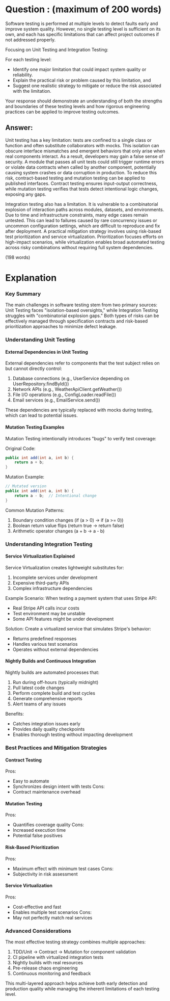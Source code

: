 # Question : (maximum of 200 words)

Software testing is performed at multiple levels to detect faults early and improve system quality. However, no single testing level is sufficient on its own, and each has specific limitations that can affect project outcomes if not addressed properly.

Focusing on Unit Testing and Integration Testing:

For each testing level:

- Identify one major limitation that could impact system quality or reliability.
- Explain the practical risk or problem caused by this limitation, and
- Suggest one realistic strategy to mitigate or reduce the risk associated with the limitation.

Your response should demonstrate an understanding of both the strengths and boundaries of these testing levels and how rigorous engineering practices can be applied to improve testing outcomes.

## Answer:

Unit testing has a key limitation: tests are confined to a single class or function and often substitute collaborators with mocks. This isolation can obscure interface mismatches and emergent behaviors that only arise when real components interact. As a result, developers may gain a false sense of security. A module that passes all unit tests could still trigger runtime errors or violate data contracts when called by another component, potentially causing system crashes or data corruption in production. To reduce this risk, contract-based testing and mutation testing can be applied to published interfaces. Contract testing ensures input-output correctness, while mutation testing verifies that tests detect intentional logic changes, exposing any gaps.

Integration testing also has a limitation. It is vulnerable to a combinatorial explosion of interaction paths across modules, datasets, and environments. Due to time and infrastructure constraints, many edge cases remain untested. This can lead to failures caused by rare concurrency issues or uncommon configuration settings, which are difficult to reproduce and fix after deployment. A practical mitigation strategy involves using risk-based test prioritization and service virtualization. Prioritization focuses efforts on high-impact scenarios, while virtualization enables broad automated testing across risky combinations without requiring full system dependencies.

(198 words)

# Explanation

### Key Summary

The main challenges in software testing stem from two primary sources: Unit Testing faces "isolation-based oversights," while Integration Testing struggles with "combinatorial explosion gaps." Both types of risks can be effectively managed through specification contracts and risk-based prioritization approaches to minimize defect leakage.

### Understanding Unit Testing

#### External Dependencies in Unit Testing

External dependencies refer to components that the test subject relies on but cannot directly control:

1. Database connections (e.g., UserService depending on UserRepository.findById())
2. Network APIs (e.g., WeatherApiClient.getWeather())
3. File I/O operations (e.g., ConfigLoader.readFile())
4. Email services (e.g., EmailService.send())

These dependencies are typically replaced with mocks during testing, which can lead to potential issues.

#### Mutation Testing Examples

Mutation Testing intentionally introduces "bugs" to verify test coverage:

Original Code:

```java
public int add(int a, int b) {
    return a + b;
}
```

Mutation Example:

```java
// Mutated version
public int add(int a, int b) {
    return a - b;  // Intentional change
}
```

Common Mutation Patterns:

1. Boundary condition changes (if (a > 0) → if (a >= 0))
2. Boolean return value flips (return true → return false)
3. Arithmetic operator changes (a + b → a - b)

### Understanding Integration Testing

#### Service Virtualization Explained

Service Virtualization creates lightweight substitutes for:

1. Incomplete services under development
2. Expensive third-party APIs
3. Complex infrastructure dependencies

Example Scenario:
When testing a payment system that uses Stripe API:

- Real Stripe API calls incur costs
- Test environment may be unstable
- Some API features might be under development

Solution: Create a virtualized service that simulates Stripe's behavior:

- Returns predefined responses
- Handles various test scenarios
- Operates without external dependencies

#### Nightly Builds and Continuous Integration

Nightly builds are automated processes that:

1. Run during off-hours (typically midnight)
2. Pull latest code changes
3. Perform complete build and test cycles
4. Generate comprehensive reports
5. Alert teams of any issues

Benefits:

- Catches integration issues early
- Provides daily quality checkpoints
- Enables thorough testing without impacting development

### Best Practices and Mitigation Strategies

#### Contract Testing

Pros:

- Easy to automate
- Synchronizes design intent with tests
  Cons:
- Contract maintenance overhead

#### Mutation Testing

Pros:

- Quantifies coverage quality
  Cons:
- Increased execution time
- Potential false positives

#### Risk-Based Prioritization

Pros:

- Maximum effect with minimum test cases
  Cons:
- Subjectivity in risk assessment

#### Service Virtualization

Pros:

- Cost-effective and fast
- Enables multiple test scenarios
  Cons:
- May not perfectly match real services

### Advanced Considerations

The most effective testing strategy combines multiple approaches:

1. TDD/Unit → Contract → Mutation for component validation
2. CI pipeline with virtualized integration tests
3. Nightly builds with real resources
4. Pre-release chaos engineering
5. Continuous monitoring and feedback

This multi-layered approach helps achieve both early detection and production quality while managing the inherent limitations of each testing level.
